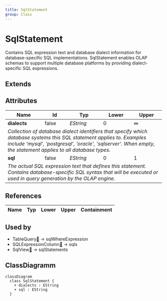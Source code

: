 ```yaml
---
title: SqlStatement
group: Class
---
```


# SqlStatement<a name="class-sqlstatement"></a>

Contains SQL expression text and database dialect information for database-specific SQL implementations. SqlStatement enables OLAP schemas to support multiple database platforms by providing dialect-specific SQL expressions.
## Extends

## Attributes

<table>
  <thead>
    <tr>
      <th>Name</th>
      <th>Id</th>
      <th>Typ</th>
      <th>Lower</th>
      <th>Upper</th>
    </tr>
  </thead>
  <tbody>
    <tr>
      <td><strong>dialects</strong></td>
      <td>false</td>
      <td><em>EString</em></td>
      <td>0</td>
      <td>&infin;</td>
    </tr>
    <tr>
      <td colspan="5"><em>Collection of database dialect identifiers that specify which database systems this SQL statement applies to. Examples include 'mysql', 'postgresql', 'oracle', 'sqlserver'. When empty, the statement applies to all database types.</em></td>
    </tr>
    <tr>
      <td><strong>sql</strong></td>
      <td>false</td>
      <td><em>EString</em></td>
      <td>0</td>
      <td>1</td>
    </tr>
    <tr>
      <td colspan="5"><em>The actual SQL expression text that defines this statement. Contains database-specific SQL syntax that will be executed or used in query generation by the OLAP engine.</em></td>
    </tr>
  </tbody>
</table>

## References

<table>
  <thead>
    <tr>
      <th>Name</th>
      <th>Typ</th>
      <th>Lower</th>
      <th>Upper</th>
      <th>Containment</th>
    </tr>
  </thead>
  <tbody>
  </tbody>
</table>



## Used by

- TableQuery[🔗](./class-TableQuery) → sqlWhereExpression
- SQLExpressionColumn[🔗](./class-SQLExpressionColumn) → sqls
- SqlView[🔗](./class-SqlView) → sqlStatements

## ClassDiagramm

```mermaid
classDiagram
  class SqlStatement {
    + dialects : EString
    + sql : EString
  }



```
